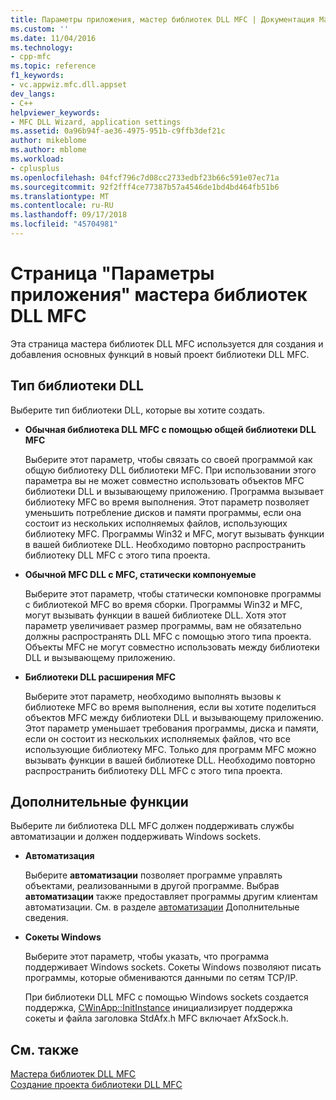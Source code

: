 ```yaml
---
title: Параметры приложения, мастер библиотек DLL MFC | Документация Майкрософт
ms.custom: ''
ms.date: 11/04/2016
ms.technology:
- cpp-mfc
ms.topic: reference
f1_keywords:
- vc.appwiz.mfc.dll.appset
dev_langs:
- C++
helpviewer_keywords:
- MFC DLL Wizard, application settings
ms.assetid: 0a96b94f-ae36-4975-951b-c9ffb3def21c
author: mikeblome
ms.author: mblome
ms.workload:
- cplusplus
ms.openlocfilehash: 04fcf796c7d08cc2733edbf23b66c591e07ec71a
ms.sourcegitcommit: 92f2fff4ce77387b57a4546de1bd4bd464fb51b6
ms.translationtype: MT
ms.contentlocale: ru-RU
ms.lasthandoff: 09/17/2018
ms.locfileid: "45704981"
---
```

# <a name="application-settings-mfc-dll-wizard"></a>Страница "Параметры приложения" мастера библиотек DLL MFC
Эта страница мастера библиотек DLL MFC используется для создания и добавления основных функций в новый проект библиотеки DLL MFC.  
  
## <a name="dll-type"></a>Тип библиотеки DLL  
 Выберите тип библиотеки DLL, которые вы хотите создать.  
  
- **Обычная библиотека DLL MFC с помощью общей библиотеки DLL MFC**

   Выберите этот параметр, чтобы связать со своей программой как общую библиотеку DLL библиотеки MFC. При использовании этого параметра вы не может совместно использовать объектов MFC библиотеки DLL и вызывающему приложению. Программа вызывает библиотеку MFC во время выполнения. Этот параметр позволяет уменьшить потребление дисков и памяти программы, если она состоит из нескольких исполняемых файлов, использующих библиотеку MFC. Программы Win32 и MFC, могут вызывать функции в вашей библиотеке DLL. Необходимо повторно распространить библиотеку DLL MFC с этого типа проекта.  
  
- **Обычной MFC DLL с MFC, статически компонуемые**

   Выберите этот параметр, чтобы статически компоновке программы с библиотекой MFC во время сборки. Программы Win32 и MFC, могут вызывать функции в вашей библиотеке DLL. Хотя этот параметр увеличивает размер программы, вам не обязательно должны распространять DLL MFC с помощью этого типа проекта. Объекты MFC не могут совместно использовать между библиотеки DLL и вызывающему приложению.  
  
- **Библиотеки DLL расширения MFC**

   Выберите этот параметр, необходимо выполнять вызовы к библиотеке MFC во время выполнения, если вы хотите поделиться объектов MFC между библиотеки DLL и вызывающему приложению. Этот параметр уменьшает требования программы, диска и памяти, если он состоит из нескольких исполняемых файлов, что все использующие библиотеку MFC. Только для программ MFC можно вызывать функции в вашей библиотеке DLL. Необходимо повторно распространить библиотеку DLL MFC с этого типа проекта.  
  
## <a name="additional-features"></a>Дополнительные функции  

Выберите ли библиотека DLL MFC должен поддерживать службы автоматизации и должен поддерживать Windows sockets.  
  
- **Автоматизация**

   Выберите **автоматизации** позволяет программе управлять объектами, реализованными в другой программе. Выбрав **автоматизации** также предоставляет программы другим клиентам автоматизации. См. в разделе [автоматизации](../../mfc/automation.md) Дополнительные сведения.  
  
- **Сокеты Windows**

   Выберите этот параметр, чтобы указать, что программа поддерживает Windows sockets. Сокеты Windows позволяют писать программы, которые обмениваются данными по сетям TCP/IP.  
  
   При библиотеки DLL MFC с помощью Windows sockets создается поддержка, [CWinApp::InitInstance](../../mfc/reference/cwinapp-class.md#initinstance) инициализирует поддержка сокеты и файла заголовка StdAfx.h MFC включает AfxSock.h.  
  
## <a name="see-also"></a>См. также  
 [Мастера библиотек DLL MFC](../../mfc/reference/mfc-dll-wizard.md)   
 [Создание проекта библиотеки DLL MFC](../../mfc/reference/creating-an-mfc-dll-project.md)

